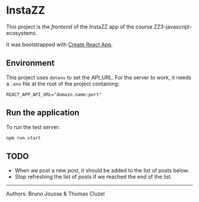 # InstaZZ

This project is the *frontend* of the InstaZZ app of the course ZZ3-javascript-ecosystems.

It was bootstrapped with [Create React App](https://github.com/facebook/create-react-app).

## Environment

This project uses `dotenv` to set the API_URL.
For the server to work, it needs a `.env` file at the root of the project
containing:
```
REACT_APP_API_URL="domain.name:port"
```

## Run the application

To run the test server:
```sh
npm run start
```

## TODO

* When we post a new post, it should be added to the list of posts below.
* Stop refreshing the list of posts if we reached the end of the list.

--------------------------------------------------------------------------------
Authors: Bruno Jousse & Thomas Cluzel
